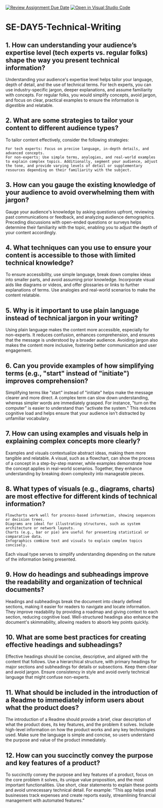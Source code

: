 [![Review Assignment Due Date](https://classroom.github.com/assets/deadline-readme-button-22041afd0340ce965d47ae6ef1cefeee28c7c493a6346c4f15d667ab976d596c.svg)](https://classroom.github.com/a/zsAR-pyY)
[![Open in Visual Studio Code](https://classroom.github.com/assets/open-in-vscode-2e0aaae1b6195c2367325f4f02e2d04e9abb55f0b24a779b69b11b9e10269abc.svg)](https://classroom.github.com/online_ide?assignment_repo_id=18481336&assignment_repo_type=AssignmentRepo)
# SE-DAY5-Technical-Writing
## 1. How can understanding your audience’s expertise level (tech experts vs. regular folks) shape the way you present technical information?
Understanding your audience's expertise level helps tailor your language, depth of detail, and the use of technical terms. For tech experts, you can use industry-specific jargon, deeper explanations, and assume familiarity with concepts. For regular folks, you would simplify concepts, avoid jargon, and focus on clear, practical examples to ensure the information is digestible and relatable.
## 2. What are some strategies to tailor your content to different audience types?
To tailor content effectively, consider the following strategies:

    For tech experts: Focus on precise language, in-depth details, and advanced concepts.
    For non-experts: Use simple terms, analogies, and real-world examples to explain complex topics. Additionally, segment your audience, adjust the tone, and provide varying levels of detail or supplementary resources depending on their familiarity with the subject.
## 3. How can you gauge the existing knowledge of your audience to avoid overwhelming them with jargon?
Gauge your audience's knowledge by asking questions upfront, reviewing past communications or feedback, and analyzing audience demographics. Preceding discussions with open-ended questions or surveys helps determine their familiarity with the topic, enabling you to adjust the depth of your content accordingly.
## 4. What techniques can you use to ensure your content is accessible to those with limited technical knowledge?
To ensure accessibility, use simple language, break down complex ideas into smaller parts, and avoid assuming prior knowledge. Incorporate visual aids like diagrams or videos, and offer glossaries or links to further explanations of terms. Use analogies and real-world scenarios to make the content relatable.
## 5. Why is it important to use plain language instead of technical jargon in your writing?
Using plain language makes the content more accessible, especially for non-experts. It reduces confusion, enhances comprehension, and ensures that the message is understood by a broader audience. Avoiding jargon also makes the content more inclusive, fostering better communication and user engagement.
## 6. Can you provide examples of how simplifying terms (e.g., "start" instead of "initiate") improves comprehension?
Simplifying terms like "start" instead of "initiate" helps make the message clearer and more direct. A complex term can slow down understanding, whereas simpler words are immediately grasped. For instance, "turn on the computer" is easier to understand than "activate the system." This reduces cognitive load and helps ensure that your audience isn't distracted by unfamiliar vocabulary.
## 7. How can using examples and visuals help in explaining complex concepts more clearly?
Examples and visuals contextualize abstract ideas, making them more tangible and relatable. A visual, such as a flowchart, can show the process of a concept in a step-by-step manner, while examples demonstrate how the concept applies in real-world scenarios. Together, they enhance understanding by breaking down complexity into manageable pieces.
## 8. What types of visuals (e.g., diagrams, charts) are most effective for different kinds of technical information?
    Flowcharts work well for process-based information, showing sequences or decision trees.
    Diagrams are ideal for illustrating structures, such as system architecture or network layouts.
    Charts (e.g., bar or pie) are useful for presenting statistical or comparative data.
    Infographics combine text and visuals to explain complex topics concisely.

Each visual type serves to simplify understanding depending on the nature of the information being presented.
## 9. How do headings and subheadings improve the readability and organization of technical documents?
Headings and subheadings break the document into clearly defined sections, making it easier for readers to navigate and locate information. They improve readability by providing a roadmap and giving context to each section, reducing cognitive load. Well-structured headings also enhance the document's skimmability, allowing readers to absorb key points quickly.
## 10. What are some best practices for creating effective headings and subheadings?
Effective headings should be concise, descriptive, and aligned with the content that follows. Use a hierarchical structure, with primary headings for major sections and subheadings for details or subsections. Keep them clear and avoid jargon. Ensure consistency in style and avoid overly technical language that might confuse non-experts.
## 11. What should be included in the introduction of a Readme to immediately inform users about what the product does?
The introduction of a Readme should provide a brief, clear description of what the product does, its key features, and the problem it solves. Include high-level information on how the product works and any key technologies used. Make sure the language is simple and concise, so users understand the purpose and value of the product immediately.
## 12. How can you succinctly convey the purpose and key features of a product?
To succinctly convey the purpose and key features of a product, focus on the core problem it solves, its unique value proposition, and the most important functionalities. Use short, clear statements to explain these points and avoid unnecessary technical detail. For example: “This app helps small businesses track expenses and create reports easily, streamlining financial management with automated features.”
